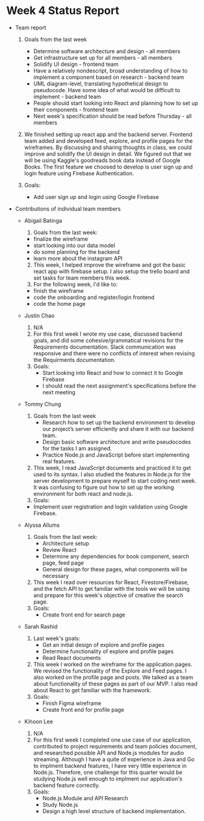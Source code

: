 # Week 4 Status Report

- Team report
  1. Goals from the last week
        * Determine software architecture and design - all members
        * Get infrastructure set up for all members - all members
        * Solidify UI design - frontend team
        * Have a relatively nondescript, broad understanding of how to implement a component based on research - backend team
        * UML diagram-level, translating hypothetical design to pseudocode. Have some idea of what would be difficult to implement - backend team
        * People should start looking into React and planning how to set up their components - frontend team
        * Next week's specification should be read before Thursday - all members
 
  2. We finished setting up react app and the backend server. Frontend team added and developed feed, explore, and profile pages for the wireframes. By discussing and sharing thoughts in class, we could improve and solidify the UI design in detail. We figured out that we will be using Kaggle's goodreads book data instead of Google Books. The first feature we choosed to develop is user sign up and login feature using Firebase Authentication.
  
  3. Goals:
        * Add user sign up and login using Google Firebase

- Contributions of individual team members
  * Abigail Batinga
    1. Goals from the last week:
      - finalize the wireframe
      - start looking into our data model
      - do some planning for the backend
      - learn more about the instagram API
    2. This week, I helped improve the wireframe and got the basic react app with firebase setup. I also setup the trello board and set tasks for team members this week. 
    3. For the following week, I'd like to:
      - finish the wireframe
      - code the onboarding and register/login frontend
      - code the home page
  * Justin Chao
    1. N/A
    2. For this first week I wrote my use case, discussed backend goals, and did some cohesive/grammatical revisions for the Requirements documentation. Slack communication was responsive and there were no conflicts of interest when revising the Requirments documentation.
    3. Goals:
       - Start looking into React and how to connect it to Google Firebase
       - I should read the next assignment's specifications before the next meeting
  * Tommy Chung
    1. Goals from the last week
        - Research how to set up the backend environment to develop our project’s server efficiently and share it with our backend team. 
        - Design basic software architecture and write pseudocodes for the tasks I am assigned.
        - Practice Node.js and JavaScript before start implementing real features.
    2. This week, I read JavaScript documents and practiced it to get used to its syntax. I also studied the features in Node.js for the server development to prepare myself to start coding next week. It was confusing to figure out how to set up the working environment for both react and node.js.
    3. Goals:
      * Implement user registration and login validation using Google Firebase.

  * Alyssa Allums
    1. Goals from the last week:
       * Architecture setup  
       * Review React  
       * Determine any dependencies for book component, search page, feed page  
       * General design for these pages, what components will be necessary    
    2. This week I read over resources for React, Firestore/Firebase, and the fetch API to get familiar with the tools we will be using
    and prepare for this week's objective of creative the search page.
    3. Goals:
       * Create front end for search page  
  * Sarah Rashid
    1. Last week's goals:
       * Get an initial design of explore and profile pages
       * Determine functionality of explore and profile pages
       * Read React documents
    2. This week I worked on the wireframe for the application pages. We revised the functionality of the Explore and Feed pages. I also worked on the profile page and posts. We talked as a team about functionality of these pages as part of our MVP. I also read about React to get familiar with the framework. 
    3. Goals:
       * Finish Figma wireframe 
       * Create front end for profile page
  * Kihoon Lee
    1. N/A
    2. For this first week I completed one use case of our application, contributed to project requirements and team policies
    document, and researched possible API and Node.js modules for audio streaming. Although I have a quite of experience in Java and Go
    to implment backend features, I have very little experience in Node.js. Therefore, one challenge for this quarter would be studying 
    Node.js well enough to implment our application's backend feature correctly.
    3. Goals:
       * Node.js Module and API Research
       * Study Node.js
       * Design a high level structure of backend implementation. 
